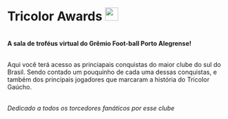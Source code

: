 <h1>Tricolor Awards  <img src="https://logodownload.org/wp-content/uploads/2017/02/gremio-logo-escudo-2.png" width="30" heigth="30"></h1>
<br>
<b> A sala de troféus virtual do Grêmio Foot-ball Porto Alegrense! </b>
<br>
<br>
<p>Aqui você terá acesso as princiapais conquistas do maior clube do sul do Brasil. Sendo contado um pouquinho de cada uma dessas conquistas, e também dos principais jogadores que marcaram a história do Tricolor Gaúcho.</p>
<br>
<i>Dedicado a todos os torcedores fanáticos por esse clube</i>
